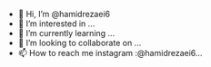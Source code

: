- 👋 Hi, I’m @hamidrezaei6
- 👀 I’m interested in ...
- 🌱 I’m currently learning ...
- 💞️ I’m looking to collaborate on ...
- 📫 How to reach me instagram :@hamidrezaei6...

<!---
hamidrezaei6/hamidrezaei6 is a ✨ special ✨ repository because its `README.md` (this file) appears on your GitHub profile.
You can click the Preview link to take a look at your changes.
--->
